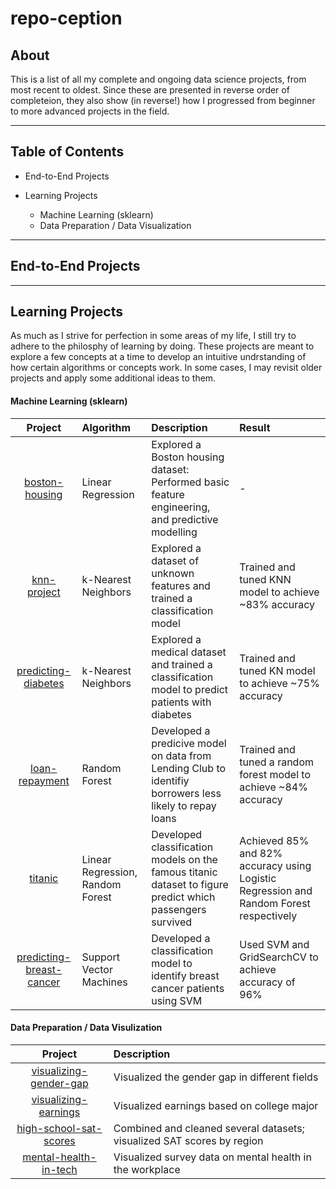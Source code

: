 # repo-ception

## About
This is a list of all my complete and ongoing data science projects, from most recent to oldest. Since these are presented in reverse order of completeion, they also show (in reverse!) how I progressed from beginner to more advanced projects in the field.

___
## Table of Contents

* End-to-End Projects
  
* Learning Projects
  * Machine Learning (sklearn)
  * Data Preparation / Data Visualization
___
## End-to-End Projects

___

## Learning Projects
As much as I strive for perfection in some areas of my life, I still try to adhere to the philosphy of learning by doing. These projects are meant to explore a few concepts at a time to develop an intuitive undrstanding of how certain algorithms or concepts work. In some cases, I may revisit older projects and apply some additional ideas to them.

#### Machine Learning (sklearn)
|Project|Algorithm|Description|Result|
|:--:|:--|:--|:--|
|[boston-housing](https://github.com/s-mushnoori/boston-housing)|Linear Regression|Explored a Boston housing dataset: Performed basic feature engineering, and predictive modelling|-|
|[knn-project](https://github.com/s-mushnoori/knn-project)|k-Nearest Neighbors|Explored a dataset of unknown features and trained a classification model|Trained and tuned KNN model to achieve ~83% accuracy|
|[predicting-diabetes](https://github.com/s-mushnoori/predicting-diabetes)|k-Nearest Neighbors|Explored a medical dataset and trained a classification model to predict patients with diabetes|Trained and tuned KN model to achieve ~75% accuracy|
|[loan-repayment](https://github.com/s-mushnoori/loan-repayment)|Random Forest|Developed a predicive model on data from Lending Club to identifiy borrowers less likely to repay loans|Trained and tuned a random forest model to achieve ~84% accuracy|
|[titanic](https://github.com/s-mushnoori/titanic)|Linear Regression, Random Forest|Developed classification models on the famous titanic dataset to figure predict which passengers survived|Achieved 85% and 82% accuracy using Logistic Regression and Random Forest respectively|
|[predicting-breast-cancer](https://github.com/s-mushnoori/predicting-breast-cancer)|Support Vector Machines|Developed a classification model to identify breast cancer patients using SVM|Used SVM and GridSearchCV to achieve accuracy of 96%|

#### Data Preparation / Data Visulization
|Project|Description|
|:--:|:--|
|[visualizing-gender-gap](https://github.com/s-mushnoori/visualizing-gender-gap)|Visualized the gender gap in different fields|
|[visualizing-earnings](https://github.com/s-mushnoori/visualizing-earnings)|Visualized earnings based on college major|
|[high-school-sat-scores](https://github.com/s-mushnoori/high-school-sat-scores)|Combined and cleaned several datasets; visualized SAT scores by region|
|[mental-health-in-tech](https://github.com/s-mushnoori/mental-health-in-tech)|Visualized survey data on mental health in the workplace|
